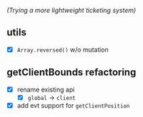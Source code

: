 *(Trying a more lightweight ticketing system)*


## utils

- [x] `Array.reversed()` w/o mutation

## getClientBounds refactoring

- [x] rename existing api 
  - [x] `global` -> `client`
- [x] add evt support for `getClientPosition`
